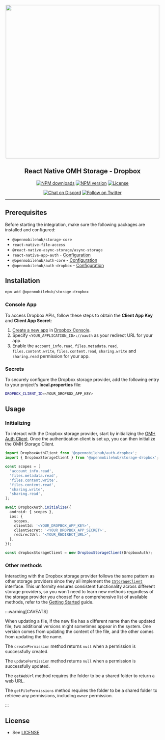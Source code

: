 <p align="center">
  <img width="500px" src="https://openmobilehub.org/wp-content/uploads/sites/13/2024/06/OpenMobileHub-horizontal-color.svg"/><br/>
  <h2 align="center">React Native OMH Storage - Dropbox</h2>
</p>

<p align="center">
  <a href="https://www.npmjs.com/package/@openmobilehub/storage-dropbox"><img src="https://img.shields.io/npm/dm/@openmobilehub/storage-dropbox.svg?style=flat" alt="NPM downloads"/></a>
  <a href="https://www.npmjs.com/package/@openmobilehub/storage-dropbox"><img src="https://img.shields.io/npm/v/@openmobilehub/storage-dropbox.svg?style=flat" alt="NPM version"/></a>
  <a href="https://github.com/openmobilehub/react-native-omh-storage/blob/main/LICENSE"><img src="https://img.shields.io/npm/l/@openmobilehub/storage-dropbox.svg?style=flat" alt="License"/></a>
</p>

<p align="center">
  <a href="https://discord.com/invite/yTAFKbeVMw"><img src="https://img.shields.io/discord/1115727214827278446.svg?style=flat&colorA=7289da&label=Chat%20on%20Discord" alt="Chat on Discord"/></a>
  <a href="https://twitter.com/openmobilehub"><img src="https://img.shields.io/twitter/follow/openmobilehub.svg?style=flat&colorA=1da1f2&colorB=&label=Follow%20on%20Twitter" alt="Follow on Twitter"/></a>
</p>

---

## Prerequisites

Before starting the integration, make sure the following packages are installed and configured:

- `@openmobilehub/storage-core`
- `react-native-file-access`
- `@react-native-async-storage/async-storage`
- `react-native-app-auth` - [Configuration](https://openmobilehub.github.io/react-native-omh-auth/docs/getting-started#ios-configuration)
- `@openmobilehub/auth-core` - [Configuration](https://openmobilehub.github.io/react-native-omh-auth/docs/getting-started#android-configuration)
- `@openmobilehub/auth-dropbox` - [Configuration](https://openmobilehub.github.io/react-native-omh-auth/docs/dropbox#configuration)

## Installation

```bash
npm add @openmobilehub/storage-dropbox
```

### Console App

To access Dropbox APIs, follow these steps to obtain the **Client App Key** and **Client App Secret**:

1. [Create a new app](https://developers.dropbox.com/oauth-guide) in [Dropbox Console](https://www.dropbox.com/developers/apps/create).
2. Specify `<YOUR_APPLICATION_ID>://oauth` as your redirect URL for your app.
3. Enable the `account_info.read`, `files.metadata.read`, `files.content.write`, `files.content.read`, `sharing.write` and `sharing.read` permission for your app.

### Secrets

To securely configure the Dropbox storage provider, add the following entry to your project's **local.properties** file:

```bash title="android/local.properties"
DROPBOX_CLIENT_ID=<YOUR_DROPBOX_APP_KEY>
```

## Usage

### Initializing

To interact with the Dropbox storage provider, start by initializing the [OMH Auth Client](https://openmobilehub.github.io/react-native-omh-auth/docs/dropbox#initializing). Once the authentication client is set up, you can then initialize the OMH Storage Client.

```typescript
import DropboxAuthClient from '@openmobilehub/auth-dropbox';
import { DropboxStorageClient } from '@openmobilehub/storage-dropbox';

const scopes = [
  'account_info.read',
  'files.metadata.read',
  'files.content.write',
  'files.content.read',
  'sharing.write',
  'sharing.read',
];

await DropboxAuth.initialize({
  android: { scopes },
  ios: {
    scopes,
    clientId: '<YOUR_DROPBOX_APP_KEY>',
    clientSecret: '<YOUR_DROPBOX_APP_SECRET>',
    redirectUrl: '<YOUR_REDIRECT_URL>',
  },
});

const dropboxStorageClient = new DropboxStorageClient(DropboxAuth);
```

### Other methods

Interacting with the Dropbox storage provider follows the same pattern as other storage providers since they all implement the [`IStorageClient`](https://ideal-doodle-m69lynw.pages.github.io/docs/api/core/src/interfaces/IStorageClient#methods) interface. This uniformity ensures consistent functionality across different storage providers, so you won’t need to learn new methods regardless of the storage provider you choose! For a comprehensive list of available methods, refer to the [Getting Started](https://ideal-doodle-m69lynw.pages.github.io/docs/getting-started#usage) guide.

:::warning[CAVEATS]

When updating a file, if the new file has a different name than the updated file, two additional versions might sometimes appear in the system. One version comes from updating the content of the file, and the other comes from updating the file name.

The `createPermission` method returns `null` when a permission is successfully created.

The `updatePermission` method returns `null` when a permission is successfully updated.

The `getWebUrl` method requires the folder to be a shared folder to return a web URL.

The `getFilePermissions` method requires the folder to be a shared folder to retrieve any permissions, including `owner` permission.

:::

## License

- See [LICENSE](https://github.com/openmobilehub/react-native-omh-storage/blob/main/LICENSE)
